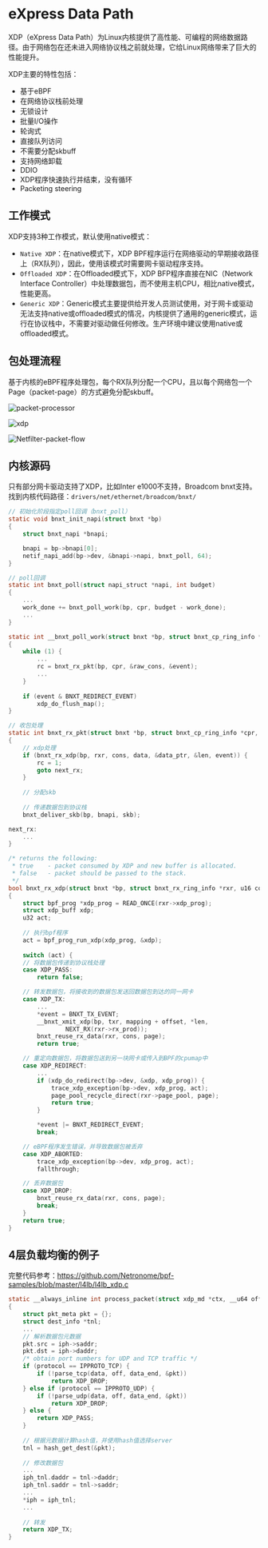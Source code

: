 # eXpress Data Path

XDP（eXpress Data Path）为Linux内核提供了高性能、可编程的网络数据路径。由于网络包在还未进入网络协议栈之前就处理，它给Linux网络带来了巨大的性能提升。

XDP主要的特性包括：
- 基于eBPF
- 在网络协议栈前处理
- 无锁设计
- 批量I/O操作
- 轮询式
- 直接队列访问
- 不需要分配skbuff
- 支持网络卸载
- DDIO
- XDP程序快速执行并结束，没有循环
- Packeting steering

## 工作模式
XDP支持3种工作模式，默认使用native模式：
- `Native XDP`：在native模式下，XDP BPF程序运行在网络驱动的早期接收路径上（RX队列），因此，使用该模式时需要网卡驱动程序支持。
- `Offloaded XDP`：在Offloaded模式下，XDP BFP程序直接在NIC（Network Interface Controller）中处理数据包，而不使用主机CPU，相比native模式，性能更高。
- `Generic XDP`：Generic模式主要提供给开发人员测试使用，对于网卡或驱动无法支持native或offloaded模式的情况，内核提供了通用的generic模式，运行在协议栈中，不需要对驱动做任何修改。生产环境中建议使用native或offloaded模式。

## 包处理流程

基于内核的eBPF程序处理包，每个RX队列分配一个CPU，且以每个网络包一个Page（packet-page）的方式避免分配skbuff。

![packet-processor](images/packet-processor.png)

![xdp](images/xdp.jpg)

![Netfilter-packet-flow](images/Netfilter-packet-flow.png)

## 内核源码

只有部分网卡驱动支持了XDP，比如Inter e1000不支持，Broadcom bnxt支持。
找到内核代码路径：`drivers/net/ethernet/broadcom/bnxt/`

```c
// 初始化阶段指定poll回调（bnxt_poll）
static void bnxt_init_napi(struct bnxt *bp)
{
	struct bnxt_napi *bnapi;

	bnapi = bp->bnapi[0];
	netif_napi_add(bp->dev, &bnapi->napi, bnxt_poll, 64);
}

// poll回调
static int bnxt_poll(struct napi_struct *napi, int budget)
{
	...
	work_done += bnxt_poll_work(bp, cpr, budget - work_done);
	...
}

static int __bnxt_poll_work(struct bnxt *bp, struct bnxt_cp_ring_info *cpr, int budget)
{
	while (1) {
		...
		rc = bnxt_rx_pkt(bp, cpr, &raw_cons, &event);
		...
	}
	
	if (event & BNXT_REDIRECT_EVENT)
		xdp_do_flush_map();
}

// 收包处理
static int bnxt_rx_pkt(struct bnxt *bp, struct bnxt_cp_ring_info *cpr, u32 *raw_cons, u8 *event)
{
	// xdp处理
	if (bnxt_rx_xdp(bp, rxr, cons, data, &data_ptr, &len, event)) {
		rc = 1;
		goto next_rx;
	}
	
	// 分配skb
	
	// 传递数据包到协议栈
	bnxt_deliver_skb(bp, bnapi, skb);

next_rx:
	...
}

/* returns the following:
 * true    - packet consumed by XDP and new buffer is allocated.
 * false   - packet should be passed to the stack.
 */
bool bnxt_rx_xdp(struct bnxt *bp, struct bnxt_rx_ring_info *rxr, u16 cons, struct page *page, u8 **data_ptr, unsigned int *len, u8 *event)
{
	struct bpf_prog *xdp_prog = READ_ONCE(rxr->xdp_prog);
	struct xdp_buff xdp;
	u32 act;
	
	// 执行bpf程序
	act = bpf_prog_run_xdp(xdp_prog, &xdp);
	
	switch (act) {
	// 将数据包传递到协议栈处理
	case XDP_PASS:
		return false;

	// 转发数据包，将接收到的数据包发送回数据包到达的同一网卡
	case XDP_TX:
		...
		*event = BNXT_TX_EVENT;
		__bnxt_xmit_xdp(bp, txr, mapping + offset, *len,
				NEXT_RX(rxr->rx_prod));
		bnxt_reuse_rx_data(rxr, cons, page);
		return true;

	// 重定向数据包，将数据包送到另一块网卡或传入到BPF的cpumap中
	case XDP_REDIRECT:
		...
		if (xdp_do_redirect(bp->dev, &xdp, xdp_prog)) {
			trace_xdp_exception(bp->dev, xdp_prog, act);
			page_pool_recycle_direct(rxr->page_pool, page);
			return true;
		}

		*event |= BNXT_REDIRECT_EVENT;
		break;

	// eBPF程序发生错误，并导致数据包被丢弃
	case XDP_ABORTED:
		trace_xdp_exception(bp->dev, xdp_prog, act);
		fallthrough;

	// 丢弃数据包
	case XDP_DROP:
		bnxt_reuse_rx_data(rxr, cons, page);
		break;
	}
	return true;
}
```

## 4层负载均衡的例子
完整代码参考：https://github.com/Netronome/bpf-samples/blob/master/l4lb/l4lb_xdp.c

```c
static __always_inline int process_packet(struct xdp_md *ctx, __u64 off)
{
	struct pkt_meta pkt = {};
	struct dest_info *tnl;
	...
	// 解析数据包元数据
	pkt.src = iph->saddr;
	pkt.dst = iph->daddr;
	/* obtain port numbers for UDP and TCP traffic */
	if (protocol == IPPROTO_TCP) {
		if (!parse_tcp(data, off, data_end, &pkt))
			return XDP_DROP;
	} else if (protocol == IPPROTO_UDP) {
		if (!parse_udp(data, off, data_end, &pkt))
			return XDP_DROP;
	} else {
		return XDP_PASS;
	}
	
	// 根据元数据计算hash值，并使用hash值选择server
	tnl = hash_get_dest(&pkt);
	
	// 修改数据包
	...
	iph_tnl.daddr = tnl->daddr;
	iph_tnl.saddr = tnl->saddr;
	...
	*iph = iph_tnl;
	...
	
	// 转发
	return XDP_TX;
}
```